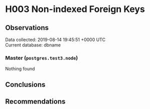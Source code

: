 # H003 Non-indexed Foreign Keys #

## Observations ##
Data collected: 2019-08-14 19:45:51 +0000 UTC  
Current database: dbname  


### Master (`postgres.test3.node`) ###



Nothing found



## Conclusions ##


## Recommendations ##

